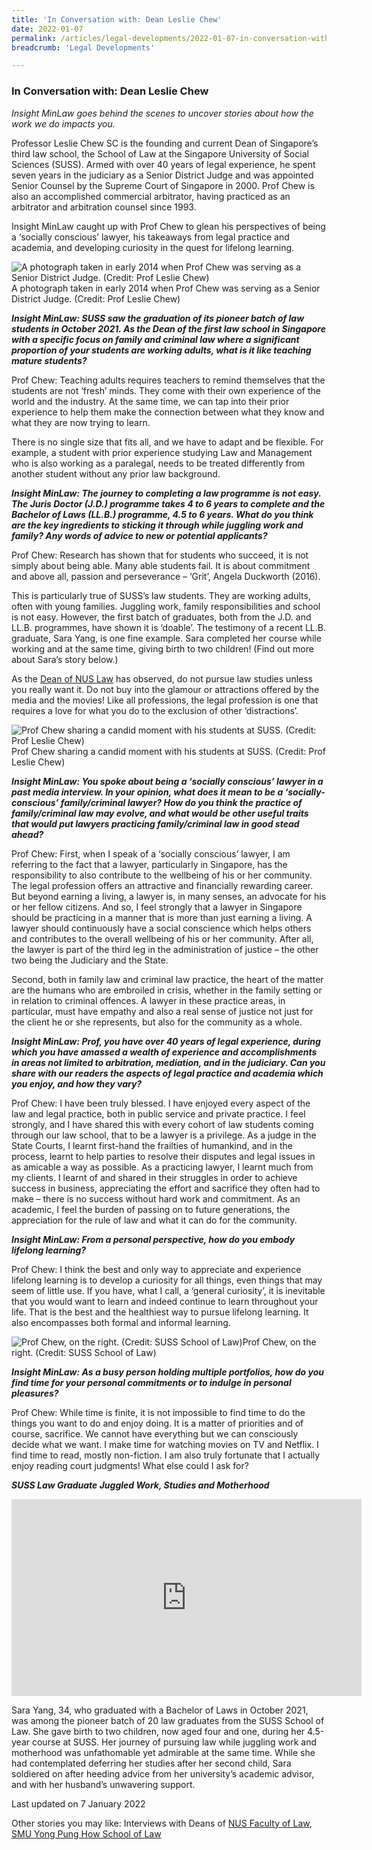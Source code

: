 ```yaml
---
title: 'In Conversation with: Dean Leslie Chew'
date: 2022-01-07
permalink: /articles/legal-developments/2022-01-07-in-conversation-with-dean-leslie-chew
breadcrumb: 'Legal Developments'

---
```



### **In Conversation with: Dean Leslie Chew**

<i>Insight MinLaw goes behind the scenes to uncover stories about how the work we do impacts you.</i>
<br>

Professor Leslie Chew SC is the founding and current Dean of Singapore’s third law school, the School of Law at the Singapore University of Social Sciences (SUSS). Armed with over 40 years of legal experience, he spent seven years in the judiciary as a Senior District Judge and was appointed Senior Counsel by the Supreme Court of Singapore in 2000. Prof Chew is also an accomplished commercial arbitrator, having practiced as an arbitrator and arbitration counsel since 1993.

Insight MinLaw caught up with Prof Chew to glean his perspectives of being a ‘socially conscious’ lawyer, his takeaways from legal practice and academia, and developing curiosity in the quest for lifelong learning.

<div class="image">
  <img src="/images/SUSS Law Dean 1.png" title="A photograph taken in early 2014 when Prof Chew was serving as a Senior District Judge. (Credit: Prof Leslie Chew)" alt="A photograph taken in early 2014 when Prof Chew was serving as a Senior District Judge. (Credit: Prof Leslie Chew)">A photograph taken in early 2014 when Prof Chew was serving as a Senior District Judge. (Credit: Prof Leslie Chew)
</div>

<b><i>Insight MinLaw: SUSS saw the graduation of its pioneer batch of law students in October 2021. As the Dean of the first law school in Singapore with a specific focus on family and criminal law where a significant proportion of your students are working adults, what is it like teaching mature students?  </i></b>

Prof Chew: Teaching adults requires teachers to remind themselves that the students are not ‘fresh’ minds. They come with their own experience of the world and the industry. At the same time, we can tap into their prior experience to help them make the connection between what they know and what they are now trying to learn. 

There is no single size that fits all, and we have to adapt and be flexible.  For example, a student with prior experience studying Law and Management who is also working as a paralegal, needs to be treated differently from another student without any prior law background. 

<b><i>Insight MinLaw: The journey to completing a law programme is not easy. The Juris Doctor (J.D.) programme takes 4 to 6 years to complete and the Bachelor of Laws (LL.B.) programme, 4.5 to 6 years. What do you think are the key ingredients to sticking it through while juggling work and family? Any words of advice to new or potential applicants?</i></b>

Prof Chew: Research has shown that for students who succeed, it is not simply about being able. Many able students fail. It is about commitment and above all, passion and perseverance – ‘Grit’, Angela Duckworth (2016). 

This is particularly true of SUSS’s law students. They are working adults, often with young families. Juggling work, family responsibilities and school is not easy. However, the first batch of graduates, both from the J.D. and LL.B. programmes, have shown it is ‘doable’. The testimony of a recent LL.B. graduate, Sara Yang, is one fine example. Sara completed her course while working and at the same time, giving birth to two children! (Find out more about Sara’s story below.) 

As the <a href="https://insight.mlaw.gov.sg/articles/future-of-law/2021-10-27-in-conversation-with-dean-simon-chesterman" target="new">Dean of NUS Law</a> has observed, do not pursue law studies unless you really want it. Do not buy into the glamour or attractions offered by the media and the movies! Like all professions, the legal profession is one that requires a love for what you do to the exclusion of other ‘distractions’.  

<div class="image">
  <img src="/images/SUSS Law Dean 2.jpg" title="Prof Chew sharing a candid moment with his students at SUSS. (Credit: Prof Leslie Chew)" alt="Prof Chew sharing a candid moment with his students at SUSS. (Credit: Prof Leslie Chew)">Prof Chew sharing a candid moment with his students at SUSS. (Credit: Prof Leslie Chew)
</div>

<b><i>Insight MinLaw: You spoke about being a ‘socially conscious’ lawyer in a past media interview. In your opinion, what does it mean to be a ‘socially-conscious’ family/criminal lawyer? How do you think the practice of family/criminal law may evolve, and what would be other useful traits that would put lawyers practicing family/criminal law in good stead ahead?</i></b>

Prof Chew: First, when I speak of a ‘socially conscious’ lawyer, I am referring to the fact that a lawyer, particularly in Singapore, has the responsibility to also contribute to the wellbeing of his or her community. The legal profession offers an attractive and financially rewarding career. But beyond earning a living, a lawyer is, in many senses, an advocate for his or her fellow citizens. And so, I feel strongly that a lawyer in Singapore should be practicing in a manner that is more than just earning a living. A lawyer should continuously have a social conscience which helps others and contributes to the overall wellbeing of his or her community. After all, the lawyer is part of the third leg in the administration of justice – the other two being the Judiciary and the State.

Second, both in family law and criminal law practice, the heart of the matter are the humans who are embroiled in crisis, whether in the family setting or in relation to criminal offences. A lawyer in these practice areas, in particular, must have empathy and also a real sense of justice not just for the client he or she represents, but also for the community as a whole.

<b><i>Insight MinLaw: Prof, you have over 40 years of legal experience, during which you have amassed a wealth of experience and accomplishments in areas not limited to arbitration, mediation, and in the judiciary. Can you share with our readers the aspects of legal practice and academia which you enjoy, and how they vary?</i></b>

Prof Chew: I have been truly blessed. I have enjoyed every aspect of the law and legal practice, both in public service and private practice. I feel strongly, and I have shared this with every cohort of law students coming through our law school, that to be a lawyer is a privilege. As a judge in the State Courts, I learnt first-hand the frailties of humankind, and in the process, learnt to help parties to resolve their disputes and legal issues in as amicable a way as possible. As a practicing lawyer, I learnt much from my clients.  I learnt of and shared in their struggles in order to achieve success in business, appreciating the effort and sacrifice they often had to make – there is no success without hard work and commitment. As an academic, I feel the burden of passing on to future generations, the appreciation for the rule of law and what it can do for the community.  

<b><i>Insight MinLaw: From a personal perspective, how do you embody lifelong learning?</i></b>

Prof Chew: I think the best and only way to appreciate and experience lifelong learning is to develop a curiosity for all things, even things that may seem of little use. If you have, what I call, a ‘general curiosity’, it is inevitable that you would want to learn and indeed continue to learn throughout your life. That is the best and the healthiest way to pursue lifelong learning. It also encompasses both formal and informal learning. 

<div class="image">
  <img src="/images/SUSS Law Dean 3.jpg" title="Prof Chew, on the right. (Credit: SUSS School of Law)" alt="Prof Chew, on the right. (Credit: SUSS School of Law)">Prof Chew, on the right. (Credit: SUSS School of Law)
</div>

<b><i>Insight MinLaw: As a busy person holding multiple portfolios, how do you find time for your personal commitments or to indulge in personal pleasures?</i></b>

Prof Chew: While time is finite, it is not impossible to find time to do the things you want to do and enjoy doing. It is a matter of priorities and of course, sacrifice. We cannot have everything but we can consciously decide what we want. I make time for watching movies on TV and Netflix. I find time to read, mostly non-fiction. I am also truly fortunate that I actually enjoy reading court judgments! What else could I ask for?

<b><i>SUSS Law Graduate Juggled Work, Studies and Motherhood</i></b>

<iframe width="560" height="315" src="https://www.youtube.com/embed/sA8n8alSpCc" title="YouTube video player" frameborder="0" allow="accelerometer; autoplay; clipboard-write; encrypted-media; gyroscope; picture-in-picture" allowfullscreen></iframe>

Sara Yang, 34, who graduated with a Bachelor of Laws in October 2021, was among the pioneer batch of 20 law graduates from the SUSS School of Law. She gave birth to two children, now aged four and one, during her 4.5-year course at SUSS. Her journey of pursuing law while juggling work and motherhood was unfathomable yet admirable at the same time. While she had contemplated deferring her studies after her second child, Sara soldiered on after heeding advice from her university’s academic advisor, and with her husband’s unwavering support. 

Last updated on 7 January 2022

Other stories you may like: Interviews with Deans of <a href="https://insight.mlaw.gov.sg/articles/future-of-law/2021-10-27-in-conversation-with-dean-simon-chesterman" target="new">NUS Faculty of Law</a>, <a href="https://insight.mlaw.gov.sg/articles/future-of-law/2020-12-28-the-rise-of-legal-technology" target="new">SMU Yong Pung How School of Law</a>
